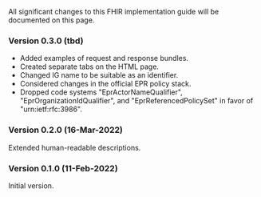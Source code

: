 All significant changes to this FHIR implementation guide will be documented on this page.

### Version 0.3.0 (tbd)

* Added examples of request and response bundles.
* Created separate tabs on the HTML page.
* Changed IG name to be suitable as an identifier.
* Considered changes in the official EPR policy stack.
* Dropped code systems "EprActorNameQualifier", "EprOrganizationIdQualifier", and "EprReferencedPolicySet" in favor of "urn:ietf:rfc:3986".

### Version 0.2.0 (16-Mar-2022)

Extended human-readable descriptions.

### Version 0.1.0 (11-Feb-2022)

Initial version.
